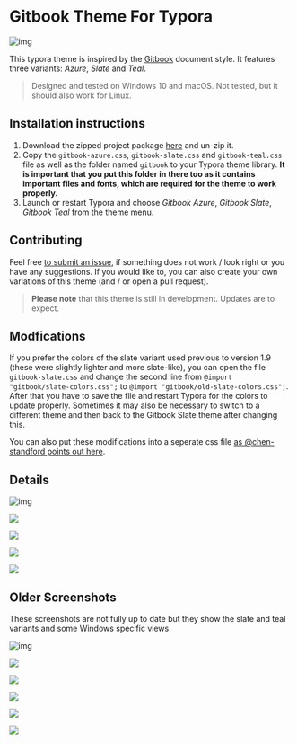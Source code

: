 # Gitbook Theme For Typora
![img](media/variants.png)

This typora theme is inspired by the [Gitbook](https://www.gitbook.com) document style. It features three variants: *Azure*, *Slate* and *Teal*.

> Designed and tested on Windows 10 and macOS. Not tested, but it should also work for Linux.
## Installation instructions
1. Download the zipped project package [here](https://github.com/Henning16/typora-gitbook-theme/releases/latest) and un-zip it.
2. Copy the `gitbook-azure.css`, `gitbook-slate.css` and `gitbook-teal.css` file as well as the folder named `gitbook` to your Typora theme library. **It is important that you put this folder in there too as it contains important files and fonts, which are required for the theme to work properly.**
4. Launch or restart Typora and choose *Gitbook Azure*, *Gitbook Slate*, *Gitbook Teal* from the theme menu.

## Contributing
Feel free [to submit an issue](https://github.com/Henning16/typora-gitbook-theme/issues/new), if something does not work / look right or you have any suggestions. If you would like to, you can also create your own variations of this theme (and / or open a pull request).

> **Please note** that this theme is still in development. Updates are to expect.

## Modfications
If you prefer the colors of the slate variant used previous to version 1.9 (these were slightly lighter and more slate-like), you can open the file `gitbook-slate.css` and change the second line from `@import "gitbook/slate-colors.css";` to `@import "gitbook/old-slate-colors.css";`. After that you have to save the file and restart Typora for the colors to update properly. Sometimes it may also be necessary to switch to a different theme and then back to the Gitbook Slate theme after changing this.

You can also put these modifications into a seperate css file [as @chen-standford points out here](https://github.com/16soundsofsilence/typora-gitbook-theme/issues/14#issuecomment-784175419).

## Details

![img](media/gitbookthumbnail.png)

![](media/tables.png)

![](media/codeboxes.png)

![](media/quotes.png)

![](media/mathblocks.png)

## Older Screenshots

These screenshots are not fully up to date but they show the slate and teal variants and some Windows specific views.

![img](media/gitbookazure.png)

![](media/gitbookteal.png)

![](media/gitbookslate.png)

![](media/gitbookui1.png)

![](media/gitbookui2.png)

![](media/gitbookui3.png)
